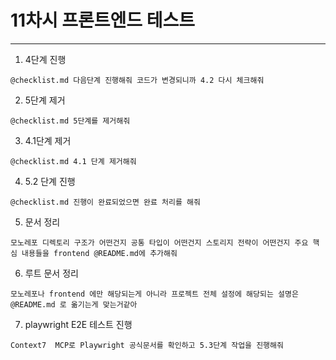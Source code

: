 # 11차시 프론트엔드 테스트

---

1. 4단계 진행
```
@checklist.md 다음단계 진행해줘 코드가 변경되니까 4.2 다시 체크해줘
```

2. 5단계 제거
```
@checklist.md 5단계를 제거해줘
```

3. 4.1단계 제거
```
@checklist.md 4.1 단계 제거해줘
```

4. 5.2 단계 진행
```
@checklist.md 진행이 완료되었으면 완료 처리를 해줘
```

5. 문서 정리
```
모노레포 디렉토리 구조가 어떤건지 공통 타입이 어떤건지 스토리지 전략이 어떤건지 주요 핵심 내용들을 frontend @README.md에 추가해줘
```

6. 루트 문서 정리
```
모노레포나 frontend 에만 해당되는게 아니라 프로젝트 전체 설정에 해당되는 설명은 @README.md 로 옮기는게 맞는거같아
```

7. playwright E2E 테스트 진행
```
Context7  MCP로 Playwright 공식문서를 확인하고 5.3단계 작업을 진행해줘
```